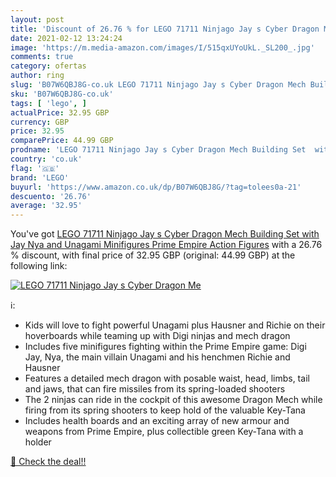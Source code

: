 ```yaml
---
layout: post
title: 'Discount of 26.76 % for LEGO 71711 Ninjago Jay s Cyber Dragon Me'
date: 2021-02-12 13:24:24
image: 'https://m.media-amazon.com/images/I/515qxUYoUkL._SL200_.jpg'
comments: true
category: ofertas
author: ring
slug: 'B07W6QBJ8G-co.uk LEGO 71711 Ninjago Jay s Cyber Dragon Mech Building Set...'
sku: 'B07W6QBJ8G-co.uk'
tags: [ 'lego', ]
actualPrice: 32.95 GBP
currency: GBP
price: 32.95
comparePrice: 44.99 GBP
prodname: 'LEGO 71711 Ninjago Jay s Cyber Dragon Mech Building Set  with Jay  Nya and Unagami Minifigures  Prime Empire Action Figures'
country: 'co.uk'
flag: '🇬🇧'
brand: 'LEGO'
buyurl: 'https://www.amazon.co.uk/dp/B07W6QBJ8G/?tag=tolees0a-21'
descuento: '26.76'
average: '32.95'
---
```


You've got [LEGO 71711 Ninjago Jay s Cyber Dragon Mech Building Set  with Jay  Nya and Unagami Minifigures  Prime Empire Action Figures](https://www.amazon.co.uk/dp/B07W6QBJ8G/?tag=tolees0a-21) with a  26.76 % discount, with final price of 32.95 GBP (original: 44.99 GBP) at the following link:

[![LEGO 71711 Ninjago Jay s Cyber Dragon Me](https://m.media-amazon.com/images/I/515qxUYoUkL._SL200_.jpg)](https://www.amazon.co.uk/dp/B07W6QBJ8G/?tag=tolees0a-21)

ℹ️:

- Kids will love to fight powerful Unagami plus Hausner and Richie on their hoverboards while teaming up with Digi ninjas and mech dragon
- Includes five minifigures fighting within the Prime Empire game: Digi Jay, Nya, the main villain Unagami and his henchmen Richie and Hausner
- Features a detailed mech dragon with posable waist, head, limbs, tail and jaws, that can fire missiles from its spring-loaded shooters
- The 2 ninjas can ride in the cockpit of this awesome Dragon Mech while firing from its spring shooters to keep hold of the valuable Key-Tana
- Includes health boards and an exciting array of new armour and weapons from Prime Empire, plus collectible green Key-Tana with a holder

[🛒 Check the deal!!](https://www.amazon.co.uk/dp/B07W6QBJ8G/?tag=tolees0a-21)
